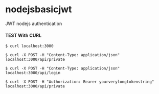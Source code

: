 # nodejsbasicjwt
JWT nodejs authentication

#### TEST With CURL
    $ curl localhost:3000
    
    $ curl -X POST -H "Content-Type: application/json" localhost:3000/api/private

    $ curl -X POST -H "Content-Type: application/json" localhost:3000/api/login

    $ curl -X POST -H "Authorization: Bearer yourverylongtokenstring" localhost:3000/api/private 